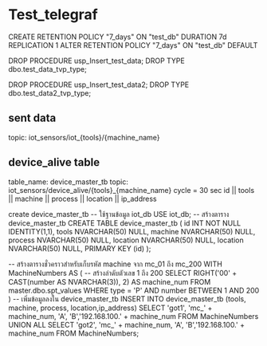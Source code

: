 # Test_telegraf

CREATE RETENTION POLICY "7_days" ON "test_db" DURATION 7d REPLICATION 1
ALTER RETENTION POLICY "7_days" ON "test_db" DEFAULT

DROP PROCEDURE usp_Insert_test_data;
DROP TYPE dbo.test_data_tvp_type;

DROP PROCEDURE usp_Insert_test_data2;
DROP TYPE dbo.test_data2_tvp_type;

## sent data
topic: iot_sensors/iot_{tools}/{machine_name}

## device_alive table
table_name: device_master_tb
topic: iot_sensors/device_alive/{tools}_{machine_name}
cycle = 30 sec
id || tools || machine || process || location || ip_address

create device_master_tb
-- ใช้ฐานข้อมูล iot_db
USE iot_db;
-- สร้างตาราง device_master_tb
CREATE TABLE device_master_tb (
    id INT NOT NULL IDENTITY(1,1),
    tools NVARCHAR(50) NULL,
    machine NVARCHAR(50) NULL,
    process NVARCHAR(50) NULL,
    location NVARCHAR(50) NULL,
    location NVARCHAR(50) NULL,
    PRIMARY KEY (id)
);


-- สร้างตารางชั่วคราวสำหรับเก็บรหัส machine จาก mc_01 ถึง mc_200
WITH MachineNumbers AS (
    -- สร้างลำดับตัวเลข 1 ถึง 200
    SELECT RIGHT('00' + CAST(number AS NVARCHAR(3)), 2) AS machine_num
    FROM master.dbo.spt_values
    WHERE type = 'P' AND number BETWEEN 1 AND 200
)
-- เพิ่มข้อมูลลงใน device_master_tb
INSERT INTO device_master_tb (tools, machine, process, location,ip_address)
SELECT 'got1', 'mc_' + machine_num, 'A', 'B','192.168.100.' + machine_num
FROM MachineNumbers
UNION ALL
SELECT 'got2', 'mc_' + machine_num, 'A', 'B','192.168.100.' + machine_num
FROM MachineNumbers;

